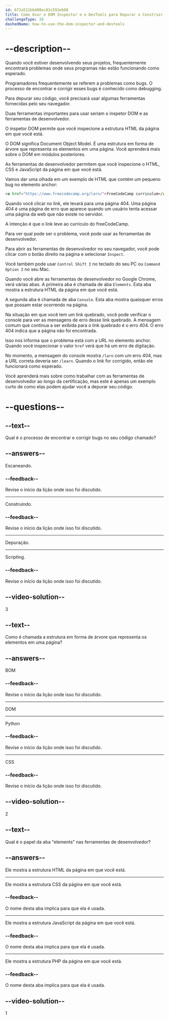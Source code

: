 ```yaml
---
id: 672a511bb408ec81c592eb68
title: Como Usar o DOM Inspector e o DevTools para Depurar e Construir Seus Projetos
challengeType: 19
dashedName: how-to-use-the-dom-inspector-and-devtools
---
```


# --description--

Quando você estiver desenvolvendo seus projetos, frequentemente encontrará problemas onde seus programas não estão funcionando como esperado.

Programadores frequentemente se referem a problemas como bugs. O processo de encontrar e corrigir esses bugs é conhecido como debugging.

Para depurar seu código, você precisará usar algumas ferramentas fornecidas pelo seu navegador.

Duas ferramentas importantes para usar seriam o inspetor DOM e as ferramentas de desenvolvedor.

O inspetor DOM permite que você inspecione a estrutura HTML da página em que você está.

O DOM significa Document Object Model. É uma estrutura em forma de árvore que representa os elementos em uma página. Você aprenderá mais sobre o DOM em módulos posteriores.

As ferramentas de desenvolvedor permitem que você inspecione o HTML, CSS e JavaScript da página em que você está.

Vamos dar uma olhada em um exemplo de HTML que contém um pequeno bug no elemento anchor:

```html
<a href="https://www.freecodecamp.org/larn/">freeCodeCamp curriculum</a>
```

Quando você clicar no link, ele levará para uma página 404. Uma página 404 é uma página de erro que aparece quando um usuário tenta acessar uma página da web que não existe no servidor.

A intenção é que o link leve ao currículo do freeCodeCamp.

Para ver qual pode ser o problema, você pode usar as ferramentas de desenvolvedor.

Para abrir as ferramentas de desenvolvedor no seu navegador, você pode clicar com o botão direito na página e selecionar `Inspect`.

Você também pode usar `Control Shift I` no teclado do seu PC ou `Command Option I` no seu Mac.

Quando você abre as ferramentas de desenvolvedor no Google Chrome, verá várias abas. A primeira aba é chamada de aba `Elements`. Esta aba mostra a estrutura HTML da página em que você está.

A segunda aba é chamada de aba `Console`. Esta aba mostra quaisquer erros que possam estar ocorrendo na página.

Na situação em que você tem um link quebrado, você pode verificar o console para ver as mensagens de erro desse link quebrado. A mensagem comum que continua a ser exibida para o link quebrado é o erro 404. O erro 404 indica que a página não foi encontrada.

Isso nos informa que o problema está com a URL no elemento anchor. Quando você inspecionar o valor `href` verá que há um erro de digitação.

No momento, a mensagem do console mostra `/larn` com um erro 404, mas a URL correta deveria ser `/learn`. Quando o link for corrigido, então ele funcionará como esperado.

Você aprenderá mais sobre como trabalhar com as ferramentas de desenvolvedor ao longo da certificação, mas este é apenas um exemplo curto de como elas podem ajudar você a depurar seu código.

# --questions--

## --text--

Qual é o processo de encontrar e corrigir bugs no seu código chamado?

## --answers--

Escaneando.

### --feedback--

Revise o início da lição onde isso foi discutido.

---

Construindo.

### --feedback--

Revise o início da lição onde isso foi discutido.

---

Depuração.

---

Scripting.

### --feedback--

Revise o início da lição onde isso foi discutido.

## --video-solution--

3

## --text--

Como é chamada a estrutura em forma de árvore que representa os elementos em uma página?

## --answers--

BOM

### --feedback--

Revise o início da lição onde isso foi discutido.

---

DOM

---

Python

### --feedback--

Revise o início da lição onde isso foi discutido.

---

CSS

### --feedback--

Revise o início da lição onde isso foi discutido.

## --video-solution--

2

## --text--

Qual é o papel da aba "elements" nas ferramentas de desenvolvedor?

## --answers--

Ele mostra a estrutura HTML da página em que você está.

---

Ele mostra a estrutura CSS da página em que você está.

### --feedback--

O nome desta aba implica para que ela é usada.

---

Ele mostra a estrutura JavaScript da página em que você está.

### --feedback--

O nome desta aba implica para que ela é usada.

---

Ele mostra a estrutura PHP da página em que você está.

### --feedback--

O nome desta aba implica para que ela é usada.

## --video-solution--

1
